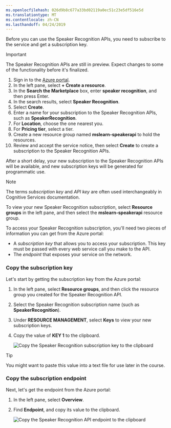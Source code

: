 ```yaml
---
ms.openlocfilehash: 026d9b8c677a33bd02119a0ec51c23e5df516e5d
ms.translationtype: MT
ms.contentlocale: zh-CN
ms.lasthandoff: 04/24/2019
---
```

Before you can use the Speaker Recognition APIs, you need to subscribe to the service and get a subscription key.

> [!IMPORTANT]
> The Speaker Recognition APIs are still in preview. Expect changes to some of the functionality before it's finalized.

1. Sign in to the [Azure portal](https://portal.azure.com?azure-portal=true).
1. In the left pane, select **+ Create a resource**.
1. In the **Search the Marketplace** box, enter **speaker recognition**, and then press Enter.
1. In the search results, select **Speaker Recognition**.
1. Select **Create**.
1. Enter a name for your subscription to the Speaker Recognition APIs, such as **SpeakerRecognition**.
1. For **Location**, choose the one nearest you.
1. For **Pricing tier**, select a tier.
1. Create a new resource group named **mslearn-speakerapi** to hold the resources.
1. Review and accept the service notice, then select **Create** to create a subscription to the Speaker Recognition APIs.

After a short delay, your new subscription to the Speaker Recognition APIs will be available, and new subscription keys will be generated for programmatic use.

> [!NOTE]
> The terms *subscription key* and *API key* are often used interchangeably in Cognitive Services documentation.

To view your new Speaker Recognition subscription, select **Resource groups** in the left pane, and then select the **mslearn-speakerapi** resource group.

To access your Speaker Recognition subscription, you'll need two pieces of information you can get from the Azure portal:

- A *subscription key* that allows you to access your subscription. This key must be passed with every web service call you make to the API.
- The *endpoint* that exposes your service on the network.

### <a name="copy-the-subscription-key"></a>Copy the subscription key

Let's start by getting the subscription key from the Azure portal:

1. In the left pane, select **Resource groups**, and then click the resource group you created for the Speaker Recognition API.
1. Select the Speaker Recognition subscription name (such as **SpeakerRecognition**).
1. Under **RESOURCE MANAGEMENT**, select **Keys** to view your new subscription keys.
1. Copy the value of **KEY 1** to the clipboard.

    ![Copy the Speaker Recognition subscription key to the clipboard](../media/3-subscribe-to-speaker-recognition-api-keys.png)

> [!TIP]
> You might want to paste this value into a text file for use later in the course.

### <a name="copy-the-subscription-endpoint"></a>Copy the subscription endpoint

Next, let's get the endpoint from the Azure portal:

1. In the left pane, select **Overview**.
1. Find **Endpoint**, and copy its value to the clipboard.

    ![Copy the Speaker Recognition API endpoint to the clipboard](../media/3-subscribe-to-speaker-recognition-api-endpoint.png)
